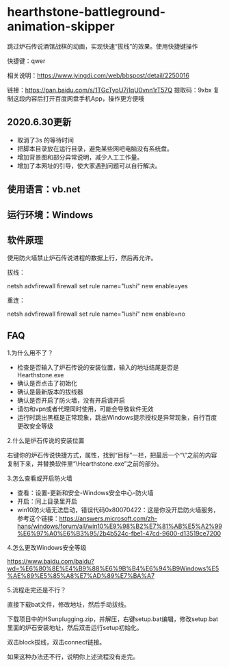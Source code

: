 # hearthstone-battleground-animation-skipper
跳过炉石传说酒馆战棋的动画，实现快速“拔线”的效果。使用快捷键操作

快捷键：qwer

相关说明：https://www.iyingdi.com/web/bbspost/detail/2250016

链接：https://pan.baidu.com/s/1TGcTyoU7j1qU0vnn1rT57Q 
提取码：9xbx 
复制这段内容后打开百度网盘手机App，操作更方便哦

## 2020.6.30更新

 - 取消了3s 的等待时间
 - 把脚本目录放在运行目录，避免某些网吧电脑没有系统盘。
 - 增加背景图和部分异常说明，减少人工工作量。
 - 增加了本网址的引导，使大家遇到问题可以自行解决。

## 使用语言：vb.net

## 运行环境：Windows

## 软件原理

使用防火墙禁止炉石传说进程的数据上行，然后再允许。

拔线：

netsh advfirewall firewall set rule name="lushi" new enable=yes

重连：

netsh advfirewall firewall set rule name="lushi" new enable=no

## FAQ
1.为什么用不了？

 - 检查是否输入了炉石传说的安装位置，输入的地址结尾是否是Hearthstone.exe
 - 确认是否点击了初始化
 - 确认是最新版本的拔线器
 - 确认是否开启了防火墙，没有开启请开启
 - 请勿和vpn或者代理同时使用，可能会导致软件无效
 - 运行时跳出黑框是正常现象，跳出Windows提示授权是异常现象，自行百度更改安全等级
 
 2.什么是炉石传说的安装位置
 
 右键你的炉石传说快捷方式，属性，找到“目标”一栏，把最后一个“\\”之前的内容复制下来，并替换软件里“\\Hearthstone.exe”之前的部分。
 
 3.怎么查看或开启防火墙
 
 - 查看：设置-更新和安全-Windows安全中心-防火墙
 - 开启：同上目录里开启
 - win10防火墙无法启动，错误代码0x80070422：这是你没开启防火墙服务，参考这个链接：https://answers.microsoft.com/zh-hans/windows/forum/all/win10%E9%98%B2%E7%81%AB%E5%A2%99%E6%97%A0%E6%B3%95/2b4b524c-fbe1-47cd-9600-d13519ce7200
 
 4.怎么更改Windows安全等级
 
 https://www.baidu.com/baidu?wd=%E6%80%8E%E4%B9%88%E6%9B%B4%E6%94%B9Windows%E5%AE%89%E5%85%A8%E7%AD%89%E7%BA%A7
 
 5.流程走完还是不行？

 直接下载bat文件，修改地址，然后手动拔线。
 
 下载项目中的HSunplugging.zip，并解压，右键setup.bat编辑，修改setup.bat里面的炉石安装地址，然后双击运行setup初始化。
 
 双击block拔线，双击connect链接。
 
 如果这种办法还不行，说明你上述流程没有走完。
